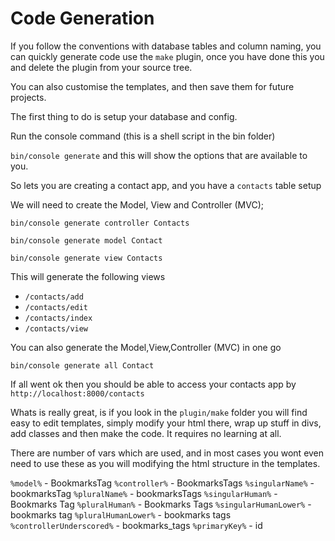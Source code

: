 # Code Generation

If you follow the conventions with database tables and column naming, you can quickly generate code use the `make` plugin, once you have done this you and delete the plugin from your source tree.

You can also customise the templates, and then save them for future projects.

The first thing to do is setup your database and config.

Run the console command (this is a shell script in the bin folder)

`bin/console generate` and this will show the options that are available to you.

So lets you are creating a contact app, and you have a `contacts` table setup

We will need to create the Model, View and Controller (MVC);

`bin/console generate controller Contacts`

`bin/console generate model Contact`

`bin/console generate view Contacts`

This will generate the following views
- `/contacts/add` 
- `/contacts/edit`
- `/contacts/index`
- `/contacts/view`

You can also generate the Model,View,Controller (MVC) in one go

`bin/console generate all Contact`

If all went ok then you should be able to access your contacts app by `http://localhost:8000/contacts`

Whats is really great, is if you look in the `plugin/make` folder you will find easy to edit templates, simply
modify your html there, wrap up stuff in divs, add classes and then make the code. It requires no learning at all.

There are number of vars which are used, and in most cases you wont even need to use these as you will modifying the html structure in the templates.

`%model%` - BookmarksTag
`%controller%` - BookmarksTags
`%singularName%` - bookmarksTag
`%pluralName%` - bookmarksTags
`%singularHuman%` - Bookmarks Tag
`%pluralHuman%` - Bookmarks Tags
`%singularHumanLower%` - bookmarks tag
`%pluralHumanLower%` - bookmarks tags
`%controllerUnderscored%` - bookmarks_tags
`%primaryKey%` - id